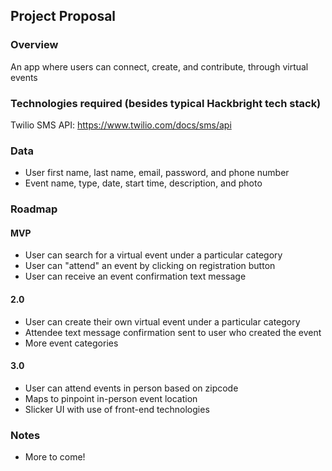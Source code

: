 ## Project Proposal

### Overview

An app where users can connect, create, and contribute, through virtual events

### Technologies required (besides typical Hackbright tech stack)

Twilio SMS API: https://www.twilio.com/docs/sms/api

### Data

- User first name, last name, email, password, and phone number
- Event name, type, date, start time, description, and photo

### Roadmap

#### MVP

- User can search for a virtual event under a particular category
- User can "attend" an event by clicking on registration button
- User can receive an event confirmation text message

#### 2.0

- User can create their own virtual event under a particular category
- Attendee text message confirmation sent to user who created the event
- More event categories

#### 3.0

- User can attend events in person based on zipcode
- Maps to pinpoint in-person event location
- Slicker UI with use of front-end technologies

### Notes

- More to come!